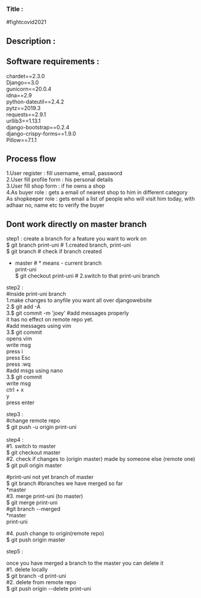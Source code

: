 ### Title : 
#fightcovid2021

## Description : 

## Software requirements :<br>
chardet==2.3.0 <br>
Django==3.0  <br>
gunicorn==20.0.4  <br>
idna==2.9 <br>
python-dateutil==2.4.2 <br>
pytz==2019.3 <br>
requests==2.9.1 <br>
urllib3==1.13.1 <br>
django-bootstrap==0.2.4 <br>
django-crispy-forms==1.9.0 <br>
Pillow==7.1.1 <br>

## Process flow<br>
1.User register : fill username, email, password<br>
2.User fill profile form : his personal details<br>
3.User fill shop form : if he owns a shop<br>
4.As buyer role : gets a email of nearest shop to him in different category<br>
As shopkeeper role : gets email a list of people who will visit him today, with adhaar no, name etc to verify the buyer<br>

## Dont work directly on master branch
step1 : create a branch for a feature you want to work on <br>
$ git branch print-uni # 1.created branch, print-uni <br>
$ git branch # check if branch created <br>
 * master # * means - current branch<br>
   print-uni<br>
$ git checkout print-uni # 2.switch to that print-uni branch<br>

step2 : <br>
#inside print-uni branch<br>
1.make changes to anyfile you want all over djangowebsite<br>
2.$ git add -A<br>
3.$ git commit -m 'joey' #add messages properly<br>
it has no effect on remote repo yet.<br>
#add messages using vim<br>
3.$ git commit <br>
opens vim <br>
write msg<br>
press i<br>
press Esc<br>
press :wq<br>
#add msgs using nano<br>
3.$ git commit <br>
write msg<br>
ctrl + x<br>
y<br>
press enter<br>


step3 : <br>
#change remote repo<br>
$ git push -u origin print-uni<br>
<br>
step4 :<br>
#1. switch to master<br>
$ git checkout master<br>
#2. check if changes to (origin master) made by someone else (remote one)<br>
$ git pull origin master<br>

#print-uni not yet branch of master<br>
$ git branch  #branches we have merged so far<br>
*master<br>
#3. merge print-uni (to master)<br>
$ git merge print-uni<br>
#git branch --merged<br>
*master<br>
print-uni<br>

#4. push change to origin(remote repo)<br>
$ git push origin master<br>

step5 :<br>

once you have merged a branch to the master you can delete it<br>
#1. delete locally<br>
$ git branch -d print-uni<br>
#2. delete from remote repo<br>
$ git push origin --delete print-uni<br>

